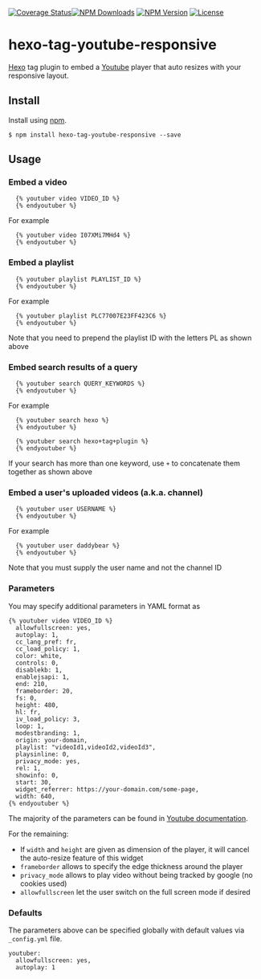 [![Coverage Status](https://img.shields.io/coveralls/quocvu/hexo-tag-youtube-responsive.svg?style=for-the-badge)](https://coveralls.io/github/quocvu/hexo-tag-youtube-responsive)[![NPM Downloads](https://img.shields.io/npm/dt/hexo-tag-youtube-responsive.svg?style=for-the-badge)](https://www.npmjs.com/package/hexo-tag-youtube-responsive)
[![NPM Version](https://img.shields.io/npm/v/hexo-tag-youtube-responsive.svg?style=for-the-badge)](https://www.npmjs.com/package/hexo-tag-youtube-responsive)
[![License](https://img.shields.io/github/license/quocvu/hexo-tag-youtube-responsive.svg?style=for-the-badge)](https://github.com/quocvu/hexo-tag-youtube-responsive/blob/master/LICENSE)

# hexo-tag-youtube-responsive

[Hexo] tag plugin to embed a [Youtube] player that auto resizes with your responsive layout.

## Install

Install using [npm][npm-url].

    $ npm install hexo-tag-youtube-responsive --save

## Usage

### Embed a video

```
  {% youtuber video VIDEO_ID %}
  {% endyoutuber %}
```

For example

```
  {% youtuber video I07XMi7MHd4 %}
  {% endyoutuber %}
```

### Embed a playlist

```
  {% youtuber playlist PLAYLIST_ID %}
  {% endyoutuber %}
```

For example

```
  {% youtuber playlist PLC77007E23FF423C6 %}
  {% endyoutuber %}
```

Note that you need to prepend the playlist ID with the letters PL as shown above

### Embed search results of a query

```
  {% youtuber search QUERY_KEYWORDS %}
  {% endyoutuber %}
```

For example

```
  {% youtuber search hexo %}
  {% endyoutuber %}

  {% youtuber search hexo+tag+plugin %}
  {% endyoutuber %}
```

If your search has more than one keyword, use `+` to concatenate them together as shown above

### Embed a user's uploaded videos (a.k.a. channel)

```
  {% youtuber user USERNAME %}
  {% endyoutuber %}
```

For example

```
  {% youtuber user daddybear %}
  {% endyoutuber %}
```

Note that you must supply the user name and not the channel ID

### Parameters

You may specify additional parameters in YAML format as

```
{% youtuber video VIDEO_ID %}
  allowfullscreen: yes,
  autoplay: 1,
  cc_lang_pref: fr,
  cc_load_policy: 1,
  color: white,
  controls: 0,
  disablekb: 1,
  enablejsapi: 1,
  end: 210,
  frameborder: 20,
  fs: 0,
  height: 480,
  hl: fr,
  iv_load_policy: 3,
  loop: 1,
  modestbranding: 1,
  origin: your-domain,
  playlist: "videoId1,videoId2,videoId3",
  playsinline: 0,
  privacy_mode: yes,
  rel: 1,
  showinfo: 0,
  start: 30,
  widget_referrer: https://your-domain.com/some-page,
  width: 640,
{% endyoutuber %}
```

The majority of the parameters can be found in [Youtube documentation].

For the remaining:

- If `width` and `height` are given as dimension of the player, it will cancel the auto-resize feature of this widget
- `frameborder` allows to specify the edge thickness around the player
- `privacy_mode` allows to play video without being tracked by google (no cookies used)
- `allowfullscreen` let the user switch on the full screen mode if desired

### Defaults

The parameters above can be specified globally with default values via `_config.yml` file.

```
youtuber:
  allowfullscreen: yes,
  autoplay: 1
```

[npm-url]: https://npmjs.org/package/hexo-tag-youtube-responsive
[hexo]: https://hexo.io/
[youtube]: https://youtube.com/
[youtube documentation]: https://developers.google.com/youtube/player_parameters

